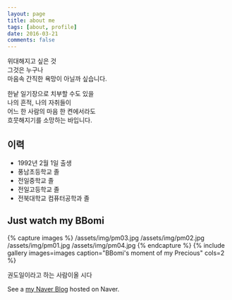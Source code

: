 ```yaml
---
layout: page
title: about me
tags: [about, profile]
date: 2016-03-21
comments: false
---
```


위대해지고 싶은 것<br>
그것은 누구나<br>
마음속 간직한 욕망이 아닐까 싶습니다.<br>



한낱 일기장으로 치부할 수도 있을<br>
나의 흔적, 나의 자취들이<br>
어느 한 사람의 마음 한 켠에서라도<br>
흐뭇해지기를 소망하는 바입니다.<br>

## 이력
* 1992년 2월 1일 출생
* 풍남초등학교 졸
* 전일중학교 졸
* 전일고등학교 졸
* 전북대학교 컴퓨터공학과 졸


## Just watch my BBomi

{% capture images %}
    /assets/img/pm03.jpg
    /assets/img/pm02.jpg
    /assets/img/pm01.jpg
    /assets/img/pm04.jpg
{% endcapture %}
{% include gallery images=images caption="BBomi's moment of my Precious" cols=2 %}

권도일이라고 하는 사람이올 시다

See a [my Naver Blog](http://kdi3939.blog.me/) hosted on Naver.
